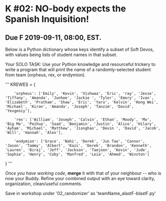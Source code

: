 # **K #02**: NO-body expects the Spanish Inquisition!

## Due **F 2019-09-11**, 08:00, EST.

Below is a Python dictionary whose keys identify a subset of Soft Devos, with values being lists of student names in that subset.


Your SOLO TASK: Use your Python knowledge and resourceful trickery to write a program that will print the name of a randomly-selected student from team (orpheus, rex, or endymion).

'''
KREWES = {

        'orpheus': ['Emily', 'Kevin', 'Vishwaa', 'Eric', 'ray', 'Jesse', 'Tiffany', 'Amanda', 'Junhee', 'Jackie ', 'Tyler', 'Emory', 'Ivan', 'Elizabeth', 'Pratham', 'Shaw', 'Eric', 'Yaru', 'Kelvin', 'Hong Wei', 'Michael', 'Kiran', 'Amanda', 'Joseph', 'Tanzim', 'David', 'Yevgeniy'],

        'rex': ['William', 'Joseph', 'Calvin', 'Ethan', 'Moody', 'Mo', 'Big Mo', 'Peihua', 'Saad', 'Benjamin', 'Justin', 'Alice', 'Hilary', 'Ayham', 'Michael', 'Matthew', 'Jionghao', 'Devin ', 'David', 'Jacob', 'Will', 'Hannah', 'Alex'],

        'endymion': ['Grace', 'Nahi', 'Derek', 'Jun Tao', 'Connor', 'Jason', 'Tammy', 'Albert', 'Kazi', 'Derek', 'Brandon', 'Kenneth', 'Lauren', 'Biraj', 'Jeff', 'Jackson', 'Taejoon', 'Kevin', 'Jude', 'Sophie', 'Henry', 'Coby', 'Manfred', 'Leia', 'Ahmed', 'Winston']

}
'''


*Once you have working code*, **merge** it with that of your neighbour -- who is now your Buddy. Refine your combined output with an eye toward clarity, organization, clean/useful comments.


Save in workshop under '02_randomizer' as 'teamName_alastF-blastF.py'